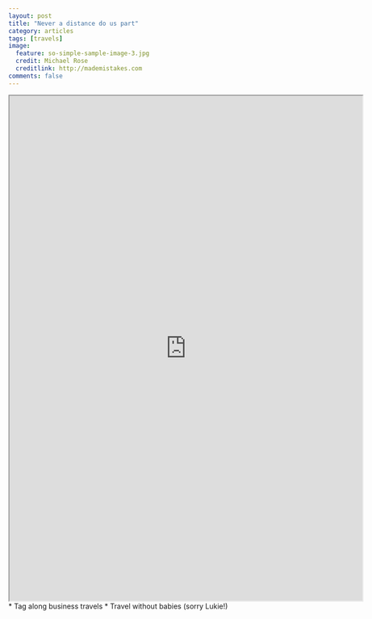 ```yaml
---
layout: post
title: "Never a distance do us part"
category: articles
tags: [travels]
image:
  feature: so-simple-sample-image-3.jpg
  credit: Michael Rose
  creditlink: http://mademistakes.com
comments: false  
---
```

<iframe src="http://public.tableausoftware.com/views/DCLTravel/Travels?:embed=y&:display_count=no" width="700" height="1000" seamless> </iframe>
* Tag along business travels
* Travel without babies (sorry Lukie!) 
